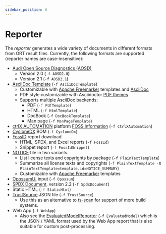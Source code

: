 ```yaml
---
sidebar_position: 6
---
```


# Reporter

The *reporter* generates a wide variety of documents in different formats from ORT result files.
Currently, the following formats are supported (reporter names are case-insensitive):

* [Audi Open Source Diagnostics (AOSD)](https://www.aosd.cloud.audi/help)
  * Version 2.0 (`-f AOSD2.0`)
  * Version 2.1 (`-f AOSD2.1`)
* [AsciiDoc Template](../configuration/reporter-templates.md#asciidoc-templates) (`-f AsciiDocTemplate`)
  * Customizable with [Apache Freemarker](https://freemarker.apache.org/) templates and [AsciiDoc](https://asciidoc.org/)
  * PDF style customizable with Asciidoctor [PDF themes](https://docs.asciidoctor.org/pdf-converter/latest/theme/)
  * Supports multiple AsciiDoc backends:
    * PDF (`-f PdfTemplate`)
    * HTML (`-f HtmlTemplate`)
    * DocBook (`-f DocBookTemplate`)
    * Man page (`-f ManPageTemplate`)
* [ctrlX AUTOMATION](https://apps.boschrexroth.com/microsites/ctrlx-automation/) platform [FOSS information](https://github.com/boschrexroth/json-schema/tree/master/ctrlx-automation/ctrlx-os/apps/fossinfo) (`-f CtrlXAutomation`)
* [CycloneDX](https://cyclonedx.org/) BOM (`-f CycloneDx`)
* [FossID](https://fossid.com/) report download
  * HTML, SPDX, and Excel reports (`-f FossId`)
  * Snippet report (`-f FossIdSnippet`)
* [NOTICE](https://infra.apache.org/licensing-howto.html) file in two variants
  * List license texts and copyrights by package (`-f PlainTextTemplate`)
  * Summarize all license texts and copyrights (`-f PlainTextTemplate -O PlainTextTemplate=template.id=NOTICE_SUMMARY`)
  * Customizable with [Apache Freemarker](https://freemarker.apache.org/) templates
* [OpossumUI](https://github.com/opossum-tool/opossumUI) input (`-f Opossum`)
* [SPDX Document](https://spdx.dev/specifications/), version 2.2 (`-f SpdxDocument`)
* Static HTML (`-f StaticHtml`)
* [TrustSource](https://www.trustsource.io/) JSON file (`-f TrustSource`)
  * Use this as an alternative to [ts-scan](https://github.com/TrustSource/ts-scan) for support of more build systems.
* Web App (`-f WebApp`)
  * Also see the [EvaluatedModelReporter](https://github.com/oss-review-toolkit/ort/blob/main/plugins/reporters/evaluated-model/src/main/kotlin/EvaluatedModelReporter.kt) (`-f EvaluatedModel`) which is the JSON / YAML format used by the Web App report that is also suitable for custom post-processing.
